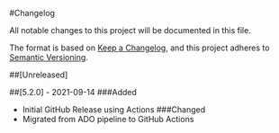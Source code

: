 #Changelog

All notable changes to this project will be documented in this file.

The format is based on [Keep a Changelog](https://keepachangelog.com/en/1.0.0/),
and this project adheres to [Semantic Versioning](https://semver.org/spec/v2.0.0.html).

##[Unreleased]

##[5.2.0] - 2021-09-14
###Added
- Initial GitHub Release using Actions 
###Changed
- Migrated from ADO pipeline to GitHub Actions
